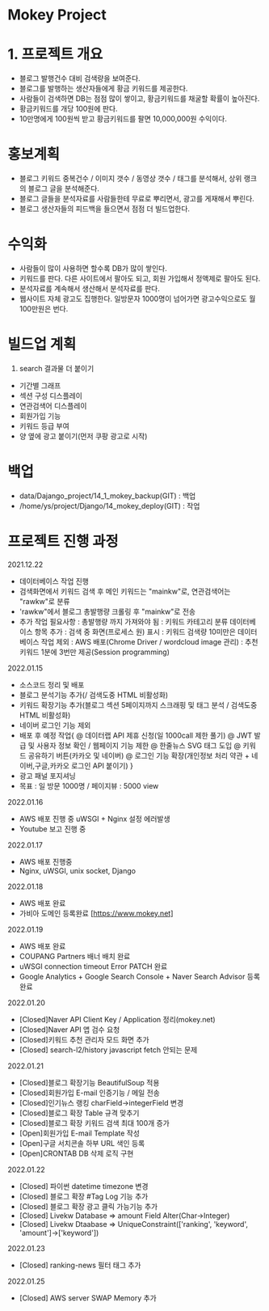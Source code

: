 # Mokey Project

# 1. 프로젝트 개요
 - 블로그 발행건수 대비 검색량을 보여준다.
 - 블로그를 발행하는 생산자들에게 황금 키워드를 제공한다.
 - 사람들이 검색하면 DB는 점점 많이 쌓이고, 황금키워드를 채굴할 확률이 높아진다.
 - 황금키워드를 개당 100원에 판다.
 - 10만명에게 100원씩 받고 황금키워드를 팔면 10,000,000원 수익이다.

# 홍보계획
 - 블로그 키워드 중복건수 / 이미지 갯수 / 동영상 갯수 / 태그를 분석해서, 상위 랭크의 블로그 글을 분석해준다.
 - 블로그 글들을 분석자료를 사람들한테 무료로 뿌리면서, 광고를 게재해서 뿌린다.
 - 블로그 생산자들의 피드백을 들으면서 점점 더 빌드업한다.

# 수익화
- 사람들이 많이 사용하면 할수록 DB가 많이 쌓인다.
- 키워드를 판다. 다른 사이트에서 팔아도 되고, 회원 가입해서 정액제로 팔아도 된다.
- 분석자료를 계속해서 생산해서 분석자료를 판다.
- 웹사이트 자체 광고도 집행한다. 일방문자 1000명이 넘어가면 광고수익으로도 월 100만원은 번다.

# 빌드업 계획
 1) search 결과물 더 붙이기
  - 기간별 그래프
  - 섹션 구성 디스플레이
  - 연관검색어 디스플레이
  - 회원가입 기능
  - 키워드 등급 부여
  - 양 옆에 광고 붙이기(먼저 쿠팡 광고로 시작)

# 백업 
  - data/Dajango_project/14_1_mokey_backup(GIT) : 백업
  - /home/ys/project/Django/14_mokey_deploy(GIT) : 작업

# 프로젝트 진행 과정
 2021.12.22
  - 데이터베이스 작업 진행 
  - 검색화면에서 키워드 검색 후 메인 키워드는 "mainkw"로, 연관검색어는 "rawkw"로 분류
  - 'rawkw"에서 블로그 총발행량 크롤링 후 "mainkw"로 전송
  - 추가 작업 필요사항
    : 총발행량 까지 가져와야 됨
    : 키워드 카테고리 분류 데이터베이스 항목 추가
    : 검색 중 화면(프로세스 원) 표시
    : 키워드 검색량 10미만은 데이터베이스 작업 제외
    : AWS 배포(Chrome Driver / wordcloud image 관리)
    : 추천키워드 1분에 3번만 제공(Session programming)

 2022.01.15
  - 소스코드 정리 및 배포
  - 블로그 분석기능 추가(/ 검색도중 HTML 비활성화)
  - 키워드 확장기능 추가(블로그 섹션 5페이지까지 스크래핑 및 태그 분석 / 검색도중 HTML 비활성화)
  - 네이버 로그인 기능 제외
  - 배포 후 예정 작업{
    @ 데이터랩 API 제휴 신청(일 1000call 제한 풀기)
    @ JWT 발급 및 사용자 정보 확인 / 웹페이지 기능 제한
    @ 한줄뉴스 SVG 태그 도입
    @ 키워드 공유하기 버튼(카카오 및 네이버)
    @ 로그인 기능 확장(개인정보 처리 약관 + 네이버,구글,카카오 로그인 API 붙이기)
  }
  - 광고 패널 포지셔닝
  - 목표 : 일 방문 1000명 / 페이지뷰 : 5000 view
    
2022.01.16
  - AWS 배포 진행 중 uWSGI + Nginx 설정 에러발생
  - Youtube 보고 진행 중

2022.01.17
   - AWS 배포 진행중
   - Nginx, uWSGI, unix socket, Django

2022.01.18
   - AWS 배포 완료
   - 가비아 도메인 등록완료 [https://www.mokey.net]

2022.01.19
   - AWS 배포 완료
   - COUPANG Partners 배너 배치 완료
   - uWSGI connection timeout Error PATCH 완료
   - Google Analytics + Google Search Console + Naver Search Advisor 등록완료
  
2022.01.20
   - [Closed]Naver API Client Key / Application 정리(mokey.net)
   - [Closed]Naver API 앱 검수 요청
   - [Closed]키워드 추천 관리자 모드 화면 추가
   - [Closed] search-l2/history javascript fetch 안되는 문제


2022.01.21
   - [Closed]블로그 확장기능 BeautifulSoup 적용
   - [Closed]회원가입 E-mail 인증기능 / 메일 전송
   - [Closed]인기뉴스 랭킹 charField->integerField 변경
   - [Closed]블로그 확장 Table 규격 맞추기
   - [Closed]블로그 확장 키워드 검색 최대 100개 증가
   - [Open]회원가입 E-mail Template 작성
   - [Open]구글 서치콘솔 하부 URL 색인 등록
   - [Open]CRONTAB DB 삭제 로직 구현   

2022.01.22
   - [Closed] 파이썬 datetime timezone 변경
   - [Closed] 블로그 확장 #Tag Log 기능 추가
   - [Closed] 블로그 확장 광고 클릭 가능기능 추가
   - [Closed] Livekw Database => amount Field Alter(Char->Integer)
   - [Closed] Livekw Dtaabase => UniqueConstraint(['ranking', 'keyword', 'amount']->['keyword'])

2022.01.23
   - [Closed] ranking-news 필터 태그 추가

2022.01.25
   - [Closed] AWS server SWAP Memory 추가

